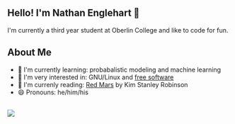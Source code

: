 ## Hello! I'm Nathan Englehart 👋
I'm currently a third year student at Oberlin College and like to code for fun.

## About Me
- 🌱 I'm currently learning: probabalistic modeling and machine learning
- 🤔 I'm very interested in: GNU/Linux and [free software](https://www.gnu.org/philosophy/free-sw.html)
- 📘 I'm currenly reading: [Red Mars](https://en.wikipedia.org/wiki/Mars_trilogy#Red_Mars_%E2%80%93_Colonization) by Kim Stanley Robinson
- 😄 Pronouns: he/him/his

<!--
**nathanenglehart/nathanenglehart** is a ✨ _special_ ✨ repository because its `README.md` (this file) appears on your GitHub profile.

Here are some ideas to get you started:

- 🔭 I’m currently working on ...
- 🌱 I’m currently learning ...
- 👯 I’m looking to collaborate on ...
- 🤔 I’m looking for help with ...
- 💬 Ask me about ...
- 📫 How to reach me: ...
- 😄 Pronouns: ...
- ⚡ Fun fact: ...
-->
<br>
<img src="https://github-readme-stats.vercel.app/api?username=nathanenglehart&&show_icons=true&title_color=ffffff&icon_color=bb2acf&text_color=daf7dc&bg_color=151515"></img>
